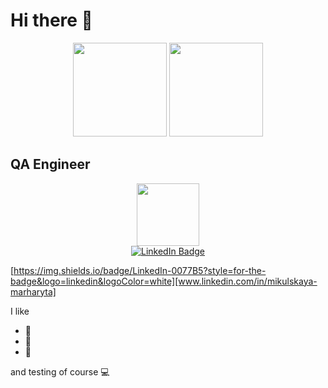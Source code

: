 #  Hi there 👋

<p align='center'>
   <a href="https://github-readme-stats.vercel.app/api?username=MikylskayaMN3&show_icons=true&count_private=true">
       <img height=150 src="https://github-readme-stats.vercel.app/api?username=MikylskayaMN&show_icons=true&count_private=true"/></a>
   <a href="https://github.com/MikylskayaMN/github-readme-stats">
       <img height=150 src="https://github-readme-stats.vercel.app/api/top-langs/?username=MikylskayaMN&layout=compact"/></a>
</p>

## QA Engineer


<div id="header" align="center">
  <img src="https://media0.giphy.com/media/dTtOyFXfwU5Io91IVW/giphy.gif?cid=ecf05e47uf0o4zuip3x0gu3gbkj4oyp38sw5v2m3z2gc0rtk&rid=giphy.gif&ct=s" width="100"/>
</div>

<div id="badges" align="center">
  <a href="www.linkedin.com/in/mikulskaya-marharyta">
<img src="https://img.shields.io/badge/LinkedIn-blue?style=for-the-badge&logo=linkedin&logoColor=white" alt="LinkedIn Badge"/>
</div>

[https://img.shields.io/badge/LinkedIn-0077B5?style=for-the-badge&logo=linkedin&logoColor=white][www.linkedin.com/in/mikulskaya-marharyta]

I like

- 🍫
- 💃
- 🌻

and testing of course 💻

<!--
**MikylskayaMN/MikylskayaMN** is a ✨ _special_ ✨ repository because its `README.md` (this file) appears on your GitHub profile.

Here are some ideas to get you started:

- 🔭 I’m currently working on ...
- 🌱 I’m currently learning ...
- 👯 I’m looking to collaborate on ...
- 🤔 I’m looking for help with ...
- 💬 Ask me about ...
- 📫 How to reach me: ...
- 😄 Pronouns: ...
- ⚡ Fun fact: ...
-->
